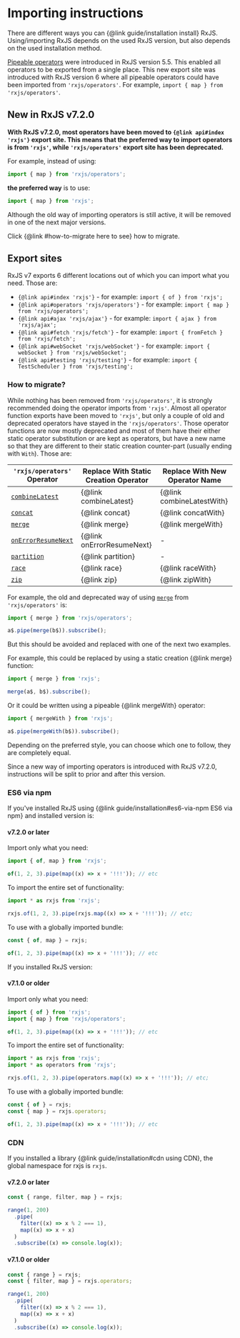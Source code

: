 # Importing instructions

There are different ways you can {@link guide/installation install} RxJS. Using/importing RxJS depends on
the used RxJS version, but also depends on the used installation method.

[Pipeable operators](https://v6.rxjs.dev/guide/v6/pipeable-operators) were introduced in RxJS version
5.5. This enabled all operators to be exported from a single place. This new export site was introduced
with RxJS version 6 where all pipeable operators could have been imported from `'rxjs/operators'`. For
example, `import { map } from 'rxjs/operators'`.

## New in RxJS v7.2.0

<span class="informal">**With RxJS v7.2.0, most operators have been moved to `{@link api#index 'rxjs'}`
export site. This means that the preferred way to import operators is from `'rxjs'`, while
`'rxjs/operators'` export site has been deprecated.**</span>

For example, instead of using:

```ts
import { map } from 'rxjs/operators';
```

**the preferred way** is to use:

```ts
import { map } from 'rxjs';
```

Although the old way of importing operators is still active, it will be removed in one of the next major
versions.

Click {@link #how-to-migrate here to see} how to migrate.

## Export sites

RxJS v7 exports 6 different locations out of which you can import what you need. Those are:

- `{@link api#index 'rxjs'}` - for example: `import { of } from 'rxjs';`
- `{@link api#operators 'rxjs/operators'}` - for example: `import { map } from 'rxjs/operators';`
- `{@link api#ajax 'rxjs/ajax'}` - for example: `import { ajax } from 'rxjs/ajax';`
- `{@link api#fetch 'rxjs/fetch'}` - for example: `import { fromFetch } from 'rxjs/fetch';`
- `{@link api#webSocket 'rxjs/webSocket'}` - for example: `import { webSocket } from 'rxjs/webSocket';`
- `{@link api#testing 'rxjs/testing'}` - for example: `import { TestScheduler } from 'rxjs/testing';`

### How to migrate?

While nothing has been removed from `'rxjs/operators'`, it is strongly recommended doing the operator
imports from `'rxjs'`. Almost all operator function exports have been moved to `'rxjs'`, but only a
couple of old and deprecated operators have stayed in the `'rxjs/operators'`. Those operator functions
are now mostly deprecated and most of them have their either static operator substitution or are kept as
operators, but have a new name so that they are different to their static creation counter-part (usually
ending with `With`). Those are:

| `'rxjs/operators'` Operator                             | Replace With Static Creation Operator | Replace With New Operator Name |
| ------------------------------------------------------- | ------------------------------------- | ------------------------------ |
| [`combineLatest`](/api/operators/combineLatest)         | {@link combineLatest}                 | {@link combineLatestWith}      |
| [`concat`](/api/operators/concat)                       | {@link concat}                        | {@link concatWith}             |
| [`merge`](/api/operators/merge)                         | {@link merge}                         | {@link mergeWith}              |
| [`onErrorResumeNext`](/api/operators/onErrorResumeNext) | {@link onErrorResumeNext}             | -                              |
| [`partition`](/api/operators/partition)                 | {@link partition}                     | -                              |
| [`race`](/api/operators/race)                           | {@link race}                          | {@link raceWith}               |
| [`zip`](/api/operators/zip)                             | {@link zip}                           | {@link zipWith}                |

For example, the old and deprecated way of using [`merge`](/api/operators/merge) from `'rxjs/operators'`
is:

```ts
import { merge } from 'rxjs/operators';

a$.pipe(merge(b$)).subscribe();
```

But this should be avoided and replaced with one of the next two examples.

For example, this could be replaced by using a static creation {@link merge} function:

```ts
import { merge } from 'rxjs';

merge(a$, b$).subscribe();
```

Or it could be written using a pipeable {@link mergeWith} operator:

```ts
import { mergeWith } from 'rxjs';

a$.pipe(mergeWith(b$)).subscribe();
```

Depending on the preferred style, you can choose which one to follow, they are completely equal.

Since a new way of importing operators is introduced with RxJS v7.2.0, instructions will be split to
prior and after this version.

### ES6 via npm

If you've installed RxJS using {@link guide/installation#es6-via-npm ES6 via npm} and installed version
is:

#### v7.2.0 or later

Import only what you need:

```ts
import { of, map } from 'rxjs';

of(1, 2, 3).pipe(map((x) => x + '!!!')); // etc
```

To import the entire set of functionality:

```ts
import * as rxjs from 'rxjs';

rxjs.of(1, 2, 3).pipe(rxjs.map((x) => x + '!!!')); // etc;
```

To use with a globally imported bundle:

```js
const { of, map } = rxjs;

of(1, 2, 3).pipe(map((x) => x + '!!!')); // etc
```

If you installed RxJS version:

#### v7.1.0 or older

Import only what you need:

```ts
import { of } from 'rxjs';
import { map } from 'rxjs/operators';

of(1, 2, 3).pipe(map((x) => x + '!!!')); // etc
```

To import the entire set of functionality:

```ts
import * as rxjs from 'rxjs';
import * as operators from 'rxjs';

rxjs.of(1, 2, 3).pipe(operators.map((x) => x + '!!!')); // etc;
```

To use with a globally imported bundle:

```js
const { of } = rxjs;
const { map } = rxjs.operators;

of(1, 2, 3).pipe(map((x) => x + '!!!')); // etc
```

### CDN

If you installed a library {@link guide/installation#cdn using CDN}, the global namespace for rxjs is
`rxjs`.

#### v7.2.0 or later

```js
const { range, filter, map } = rxjs;

range(1, 200)
  .pipe(
    filter((x) => x % 2 === 1),
    map((x) => x + x)
  )
  .subscribe((x) => console.log(x));
```

#### v7.1.0 or older

```js
const { range } = rxjs;
const { filter, map } = rxjs.operators;

range(1, 200)
  .pipe(
    filter((x) => x % 2 === 1),
    map((x) => x + x)
  )
  .subscribe((x) => console.log(x));
```
